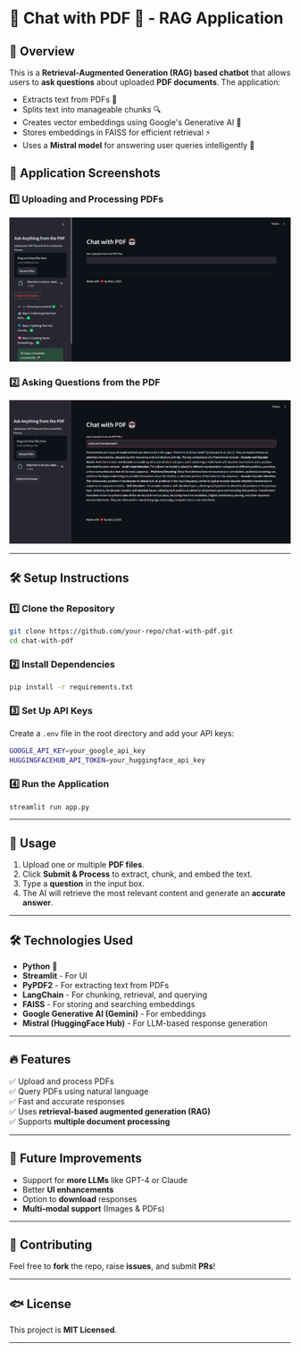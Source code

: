 # 📄 Chat with PDF 🤖 - RAG Application

## 🚀 Overview
This is a **Retrieval-Augmented Generation (RAG) based chatbot** that allows users to **ask questions** about uploaded **PDF documents**. The application:
- Extracts text from PDFs 📝
- Splits text into manageable chunks 🔍
- Creates vector embeddings using Google's Generative AI 🧠
- Stores embeddings in FAISS for efficient retrieval ⚡
- Uses a **Mistral model** for answering user queries intelligently 🤖

## 🎨 Application Screenshots
### **1️⃣ Uploading and Processing PDFs**
![Uploading PDFs](Screenshot%202025-03-06%20172649.png)

### **2️⃣ Asking Questions from the PDF**
![Asking Questions](Screenshot%202025-03-06%20172606.png)

---

## 🛠️ Setup Instructions

### 1️⃣ Clone the Repository
```bash
git clone https://github.com/your-repo/chat-with-pdf.git
cd chat-with-pdf
```

### 2️⃣ Install Dependencies
```bash
pip install -r requirements.txt
```

### 3️⃣ Set Up API Keys
Create a `.env` file in the root directory and add your API keys:
```bash
GOOGLE_API_KEY=your_google_api_key
HUGGINGFACEHUB_API_TOKEN=your_huggingface_api_key
```

### 4️⃣ Run the Application
```bash
streamlit run app.py
```

---

## 🎯 Usage
1. Upload one or multiple **PDF files**.
2. Click **Submit & Process** to extract, chunk, and embed the text.
3. Type a **question** in the input box.
4. The AI will retrieve the most relevant content and generate an **accurate answer**.

---

## 🛠️ Technologies Used
- **Python** 🐍
- **Streamlit** - For UI
- **PyPDF2** - For extracting text from PDFs
- **LangChain** - For chunking, retrieval, and querying
- **FAISS** - For storing and searching embeddings
- **Google Generative AI (Gemini)** - For embeddings
- **Mistral (HuggingFace Hub)** - For LLM-based response generation

---

## 🔥 Features
✅ Upload and process PDFs  
✅ Query PDFs using natural language  
✅ Fast and accurate responses  
✅ Uses **retrieval-based augmented generation (RAG)**  
✅ Supports **multiple document processing**  

---

## 📌 Future Improvements
- Support for **more LLMs** like GPT-4 or Claude  
- Better **UI enhancements**  
- Option to **download** responses  
- **Multi-modal support** (Images & PDFs)  

---

## 🤝 Contributing
Feel free to **fork** the repo, raise **issues**, and submit **PRs**!

---

## 🐟 License
This project is **MIT Licensed**.

---

